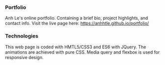 ### Portfolio
Anh Le's online portfolio. Containing a brief bio, project highlights, and contact info. Visit the live page here: https://anhhtle.github.io/portfolio/

### Technologies
This web page is coded with HMTL5/CSS3 and ES6 with JQuery. The animations are achieved with pure CSS. Media query and flexbox is used for responsive design.